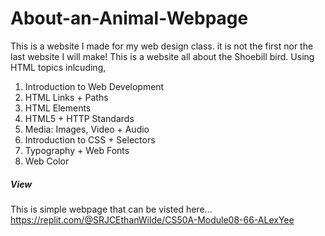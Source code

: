 # About-an-Animal-Webpage
This is a website I made for my web design class. it is not the first nor the last website I will make! This is a website all about the Shoebill bird. Using HTML topics inlcuding,

1. Introduction to Web Development
2. HTML Links + Paths
3. HTML Elements
4. HTML5 + HTTP Standards
5. Media: Images, Video + Audio
6. Introduction to CSS + Selectors
7. Typography + Web Fonts
8. Web Color

##### View
This is simple webpage that can be visted here...
https://replit.com/@SRJCEthanWilde/CS50A-Module08-66-ALexYee

<img src="" alt="">
